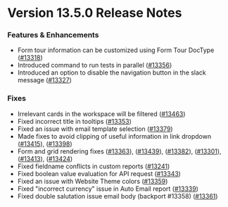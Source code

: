 # Version 13.5.0 Release Notes

### Features & Enhancements

- Form tour information can be customized using Form Tour DocType ([#13318](https://github.com/finergyrs/finergy/pull/13318))
- Introduced command to run tests in parallel ([#13356](https://github.com/finergyrs/finergy/pull/13356))
- Introduced an option to disable the navigation button in the slack message ([#13327](https://github.com/finergyrs/finergy/pull/13327))

### Fixes

- Irrelevant cards in the workspace will be filtered ([#13463](https://github.com/finergyrs/finergy/pull/13463))
- Fixed incorrect title in tooltips ([#13353](https://github.com/finergyrs/finergy/pull/13353))
- Fixed an issue with email template selection ([#13379](https://github.com/finergyrs/finergy/pull/13379))
- Made fixes to avoid clipping of useful information in link dropdown ([#13415](https://github.com/finergyrs/finergy/pull/13415)), ([#13398](https://github.com/finergyrs/finergy/pull/13398))
- Form and grid rendering fixes ([#13363](https://github.com/finergyrs/finergy/pull/13363)), ([#13439](https://github.com/finergyrs/finergy/pull/13439)), ([#13382](https://github.com/finergyrs/finergy/pull/13382)), ([#13301](https://github.com/finergyrs/finergy/pull/13301)), ([#13413](https://github.com/finergyrs/finergy/pull/13413)), ([#13424](https://github.com/finergyrs/finergy/pull/13424))
- Fixed fieldname conflicts in custom reports ([#13241](https://github.com/finergyrs/finergy/pull/13241))
- Fixed boolean value evaluation for API request ([#13343](https://github.com/finergyrs/finergy/pull/13343))
- Fixed an issue with Website Theme colors ([#13359](https://github.com/finergyrs/finergy/pull/13359))
- Fixed "incorrect currency" issue in Auto Email report ([#13339](https://github.com/finergyrs/finergy/pull/13339))
- Fixed double salutation issue email body (backport #13358) ([#13361](https://github.com/finergyrs/finergy/pull/13361))
